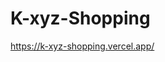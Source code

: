 # K-xyz-Shopping
<a href="https://k-xyz-shopping.vercel.app/">https://k-xyz-shopping.vercel.app/</a>
